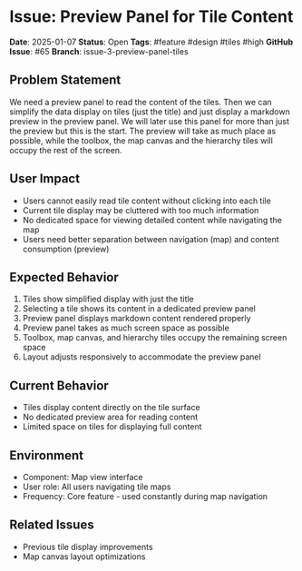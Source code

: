 # Issue: Preview Panel for Tile Content

**Date**: 2025-01-07
**Status**: Open
**Tags**: #feature #design #tiles #high
**GitHub Issue**: #65
**Branch**: issue-3-preview-panel-tiles

## Problem Statement
We need a preview panel to read the content of the tiles. Then we can simplify the data display on tiles (just the title) and just display a markdown preview in the preview panel. We will later use this panel for more than just the preview but this is the start. The preview will take as much place as possible, while the toolbox, the map canvas and the hierarchy tiles will occupy the rest of the screen.

## User Impact
- Users cannot easily read tile content without clicking into each tile
- Current tile display may be cluttered with too much information
- No dedicated space for viewing detailed content while navigating the map
- Users need better separation between navigation (map) and content consumption (preview)

## Expected Behavior
1. Tiles show simplified display with just the title
2. Selecting a tile shows its content in a dedicated preview panel
3. Preview panel displays markdown content rendered properly
4. Preview panel takes as much screen space as possible
5. Toolbox, map canvas, and hierarchy tiles occupy the remaining screen space
6. Layout adjusts responsively to accommodate the preview panel

## Current Behavior
- Tiles display content directly on the tile surface
- No dedicated preview area for reading content
- Limited space on tiles for displaying full content

## Environment
- Component: Map view interface
- User role: All users navigating tile maps
- Frequency: Core feature - used constantly during map navigation

## Related Issues
- Previous tile display improvements
- Map canvas layout optimizations